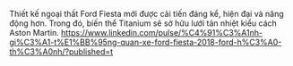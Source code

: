 Thiết kế ngoại thất Ford Fiesta mới được cải tiến đáng kể, hiện đại và năng động hơn. Trong đó, biến thể Titanium sẽ sở hữu lưới tản nhiệt kiểu cách Aston Martin.
https://www.linkedin.com/pulse/%C4%91%C3%A1nh-gi%C3%A1-t%E1%BB%95ng-quan-xe-ford-fiesta-2018-ford-h%C3%A0-th%C3%A0nh/?published=t
